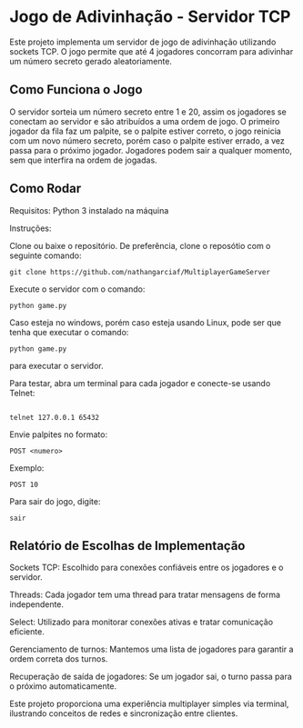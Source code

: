 # Jogo de Adivinhação - Servidor TCP

Este projeto implementa um servidor de jogo de adivinhação utilizando sockets TCP. 
O jogo permite que até 4 jogadores concorram para adivinhar um número secreto gerado aleatoriamente.

## Como Funciona o Jogo

O servidor sorteia um número secreto entre 1 e 20, assim os jogadores se conectam ao servidor e 
são atribuídos a uma ordem de jogo. O primeiro jogador da fila faz um palpite, se o palpite estiver correto, 
o jogo reinicia com um novo número secreto, porém caso o palpite estiver errado, a vez passa para o próximo jogador.
Jogadores podem sair a qualquer momento, sem que interfira na ordem de jogadas.

## Como Rodar

Requisitos: Python 3 instalado na máquina

Instruções:

Clone ou baixe o repositório. De preferência, clone o reposótio com o seguinte comando:
```
git clone https://github.com/nathangarciaf/MultiplayerGameServer
```

Execute o servidor com o comando:
```
python game.py
```
Caso esteja no windows, porém caso esteja usando Linux, pode ser que tenha que executar o comando:
```
python game.py
```
para executar o servidor.


Para testar, abra um terminal para cada jogador e conecte-se usando Telnet:
```

telnet 127.0.0.1 65432
```

Envie palpites no formato:
```
POST <numero>
```

Exemplo:
```
POST 10
```
Para sair do jogo, digite:
```
sair
```

## Relatório de Escolhas de Implementação

Sockets TCP: Escolhido para conexões confiáveis entre os jogadores e o servidor.

Threads: Cada jogador tem uma thread para tratar mensagens de forma independente.

Select: Utilizado para monitorar conexões ativas e tratar comunicação eficiente.

Gerenciamento de turnos: Mantemos uma lista de jogadores para garantir a ordem correta dos turnos.

Recuperação de saída de jogadores: Se um jogador sai, o turno passa para o próximo automaticamente.

Este projeto proporciona uma experiência multiplayer simples via terminal, ilustrando conceitos de redes e sincronização entre clientes.